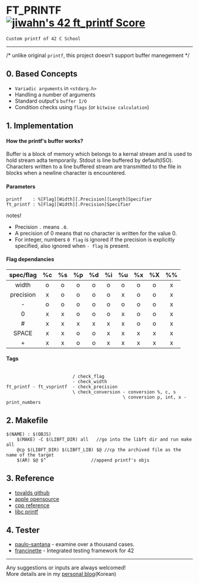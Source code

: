 # FT_PRINTF [![jiwahn's 42 ft_printf Score](https://badge42.vercel.app/api/v2/cl5mpp96a00400amd35y6oqy6/project/2663121)](https://github.com/JaeSeoKim/badge42)

    Custom printf of 42 C School
---
/* unlike original `printf`, this project doesn't support buffer manegement */<br>


## 0. Based Concepts
 - `Variadic arguments` in `<stdarg.h>`
 - Handling a number of arguments
 - Standard output's `buffer I/O`
 - Condition checks using `flags` (or `bitwise calculation`)

## 1. Implementation

####  How the printf's buffer works?
Buffer is a block of memory which belongs to a kernal stream and is used to hold stream adta temporarily.
Stdout is line buffered by default(ISO).
Characters written to a line buffered stream are transmitted to the file in blocks when a newline character is encountered.

####  Parameters 
	printf    : %[Flag][Width][.Precision][Length]Specifier
	ft_printf : %[Flag][Width][.Precision]Specifier

notes!
- Precision `.` means `.0`.
- A precision of 0 means that no character is written for the value 0.
- For integer, numbers `0 flag` is ignored if the precision is explicitly specified, also ignored when `- flag` is present.
####  Flag dependancies
|spec/flag   | %c | %s  | %p  | %d  | %i  | %u | %x | %X | %% |
|:---:|:---:|:---:|:---:|:---:|:---:|:---: | :---: | :---: | :---:| 
|  width   |o|o|o|o|o|o|o|o|x|
| precision|x|o|o|o|o|x|o|o|x|
| -        |o|o|o|o|o|o|o|o|x|
| 0        |x|x|o|o|o|x|o|o|x|
| #        |x|x|x|x|x|x|o|o|x|
| SPACE    |x|x|o|o|x|x|x|x|x|
| +        |x|x|o|o|x|x|x|x|x|

#### Tags
```

                         / check_flag
                         - check_width
ft_printf - ft_vsprintf  - check_precision
                         \ check_conversion - conversion %, c, s
                                            \ conversion p, int, x - print_numbers

```

## 2. Makefile
```
$(NAME) : $(OBJS)
	$(MAKE) -C $(LIBFT_DIR) all	  //go into the libft dir and run make all
	@cp $(LIBFT_DIR) $(LIBFT_LIB) $@ //cp the archived file as the name of the target
	$(AR) $@ $^	                //append printf's objs
```

## 3. Reference
- [tovalds github](https://github.com/torvalds/linux/blob/master/arch/x86/boot/printf.c) <br>
- [apple opensource](https://opensource.apple.com/source/xnu/xnu-201/osfmk/kern/printf.c.auto.html)<br>
- [cpp reference](https://en.cppreference.com/w/cpp/io/c/fprintf)<br>
- [libc printf](https://android.googlesource.com/kernel/lk/+/9d564f1bd646819a9824c5a55c73521cb4f8fb81/lib/libc/printf.c)

## 4. Tester
- [paulo-santana](https://github.com/paulo-santana/ft_printf_tester) - examine over a thousand cases. <br>
- [francinette](https://github.com/xicodomingues/francinette) - Integrated testing framework for 42

---
Any suggestions or inputs are always welcomed! <br>
More details are in my [personal blog](https://velog.io/@ilp-sys)(Korean)
